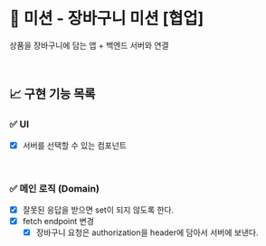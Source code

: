 # 🛒 미션 - 장바구니 미션 [협업]

상품을 장바구니에 담는 앱 + 백엔드 서버와 연결

<br>

## 📈 구현 기능 목록

### ✅ UI

- [x] 서버를 선택할 수 있는 컴포넌트

<br>

### ✅ 메인 로직 (Domain)

- [x] 잘못된 응답을 받으면 set이 되지 않도록 한다.
- [x] fetch endpoint 변경
  - [x] 장바구니 요청은 authorization을 header에 담아서 서버에 보낸다.
